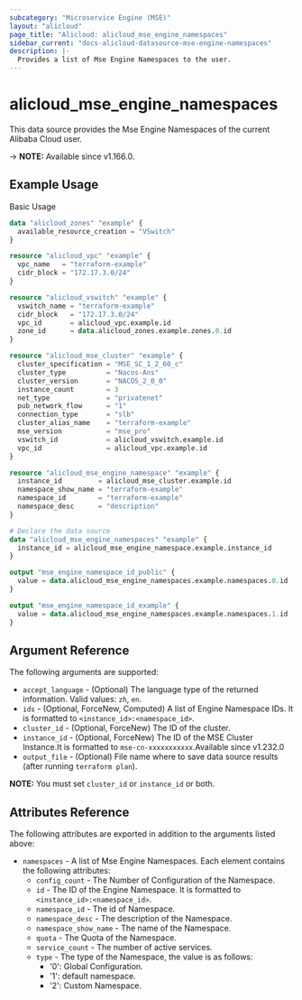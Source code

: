 ```yaml
---
subcategory: "Microservice Engine (MSE)"
layout: "alicloud"
page_title: "Alicloud: alicloud_mse_engine_namespaces"
sidebar_current: "docs-alicloud-datasource-mse-engine-namespaces"
description: |-
  Provides a list of Mse Engine Namespaces to the user.
---
```


# alicloud_mse_engine_namespaces

This data source provides the Mse Engine Namespaces of the current Alibaba Cloud user.

-> **NOTE:** Available since v1.166.0.

## Example Usage

Basic Usage

```terraform
data "alicloud_zones" "example" {
  available_resource_creation = "VSwitch"
}

resource "alicloud_vpc" "example" {
  vpc_name   = "terraform-example"
  cidr_block = "172.17.3.0/24"
}

resource "alicloud_vswitch" "example" {
  vswitch_name = "terraform-example"
  cidr_block   = "172.17.3.0/24"
  vpc_id       = alicloud_vpc.example.id
  zone_id      = data.alicloud_zones.example.zones.0.id
}

resource "alicloud_mse_cluster" "example" {
  cluster_specification = "MSE_SC_1_2_60_c"
  cluster_type          = "Nacos-Ans"
  cluster_version       = "NACOS_2_0_0"
  instance_count        = 3
  net_type              = "privatenet"
  pub_network_flow      = "1"
  connection_type       = "slb"
  cluster_alias_name    = "terraform-example"
  mse_version           = "mse_pro"
  vswitch_id            = alicloud_vswitch.example.id
  vpc_id                = alicloud_vpc.example.id
}

resource "alicloud_mse_engine_namespace" "example" {
  instance_id         = alicloud_mse_cluster.example.id
  namespace_show_name = "terraform-example"
  namespace_id        = "terraform-example"
  namespace_desc      = "description"
}

# Declare the data source
data "alicloud_mse_engine_namespaces" "example" {
  instance_id = alicloud_mse_engine_namespace.example.instance_id
}

output "mse_engine_namespace_id_public" {
  value = data.alicloud_mse_engine_namespaces.example.namespaces.0.id
}

output "mse_engine_namespace_id_example" {
  value = data.alicloud_mse_engine_namespaces.example.namespaces.1.id
}
```

## Argument Reference

The following arguments are supported:

* `accept_language` - (Optional) The language type of the returned information. Valid values: `zh`, `en`.
* `ids` - (Optional, ForceNew, Computed)  A list of Engine Namespace IDs. It is formatted to `<instance_id>:<namespace_id>`.
* `cluster_id` - (Optional, ForceNew)  The ID of the cluster.
* `instance_id` - (Optional, ForceNew) The ID of the MSE Cluster Instance.It is formatted to `mse-cn-xxxxxxxxxxx`.Available since v1.232.0
* `output_file` - (Optional) File name where to save data source results (after running `terraform plan`).

**NOTE:** You must set `cluster_id` or `instance_id` or both.

## Attributes Reference

The following attributes are exported in addition to the arguments listed above:

* `namespaces` - A list of Mse Engine Namespaces. Each element contains the following attributes:
  * `config_count` - The Number of Configuration of the Namespace.
  * `id` - The ID of the Engine Namespace. It is formatted to `<instance_id>:<namespace_id>`.
  * `namespace_id` - The id of Namespace.
  * `namespace_desc` - The description of the Namespace.
  * `namespace_show_name` - The name of the Namespace.
  * `quota` - The Quota of the Namespace.
  * `service_count` - The number of active services.
  * `type` - The type of the Namespace, the value is as follows:
    - '0': Global Configuration.
    - '1': default namespace.
    - '2': Custom Namespace.